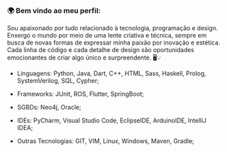 ### 🌍 Bem vindo ao meu perfil: 

Sou apaixonado por tudo relacionado à tecnologia, programação e design. Enxergo o mundo por meio de uma lente criativa e técnica, sempre em busca de novas formas de expressar minha paixão por inovação e estética. Cada linha de código e cada detalhe de design são oportunidades emocionantes de criar algo único e surpreendente. 🖥️💡

- Linguagens: Python, Java, Dart, C++, HTML, Sass, Haskell, Prolog, SystemVerilog, SQL, Cypher;
  
- Frameworks: JUnit, ROS, Flutter, SpringBoot;

- SGBDs: Neo4j, Oracle;

- IDEs: PyCharm, Visual Studio Code, EclipseIDE, ArduinoIDE, IntelliJ IDEA;

- Outras Tecnologias: GIT, VIM, Linux, Windows, Maven, Gradle;


